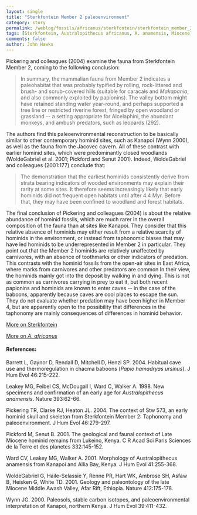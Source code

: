 ```yaml
---
layout: single 
title: "Sterkfontein Member 2 paleoenvironment" 
category: story
permalink: /weblog/fossils/africanus/sterkfontein/sterkfontein_member_2_paleoenvironment.html
tags: [Sterkfontein, Australopithecus africanus, A. anamensis, Miocene] 
comments: false 
author: John Hawks 
---
```



<p>
Pickering and colleagues (2004) examine the fauna from Sterkfontein Member 2, coming to the following conclusion: 
</p>

<blockquote>In summary, the mammalian fauna from Member 2 indicates a paleohabitat that was probably typified by rolling, rock-littered and brush- and scrub-covered hills (suitable for caracals and <i>Makapania</i>, and also commonly exploited by papionins). The valley bottom might have retained standing water year-round, and perhaps supported a tree line or restricted riverine forest, fringed by open woodland or grassland -- a setting appropriate for Alcelaphini, the abundant monkeys, and ambush predators, such as leopards (292). </blockquote>

<p>
The authors find this paleoenvironmental reconstruction to be basically similar to other contemporary hominid sites, such as Kanapoi (Wynn 2000), as well as the fauna from the Jacovec cavern. All of these contrast with earlier hominid sites, which were predominantly closed woodlands (WoldeGabriel et al. 2001; Pickford and Senut 2001). Indeed, WoldeGabriel and colleagues (2001:177) conclude that: 
</p>

<blockquote>The demonstration that the earliest hominids consistently derive from strata bearing indicators of wooded environments may explain their rarity at some sites. It therefore seems increasingly likely that early hominids did not frequent open habitats until after 4.4 Myr. Before that, they may have been confined to woodland and forest habitats.</blockquote>

<p>
The final conclusion of Pickering and colleagues (2004) is about the relative abundance of hominid fossils, which are much rarer in the overall composition of the fauna than at sites like Kanapoi. They consider that this relative absence of hominids may either result from a relative scarcity of hominids in the environment, or instead from taphonomic biases that may have led hominids to be underrepresented in Member 2 in particular. They point out that the Member 2 hominids are relatively unaffected by carnivores, with an absence of toothmarks or other indicators of predation. This contrasts with the hominid fossils from the open-air sites in East Africa, where marks from carnivores and other predators are common  In their view, the hominids mainly got into the deposit by walking in and dying. This is not as common as carnivores carrying in prey to eat it, but both recent papionins and hominids are known to enter caves -- in the case of the baboons, apparently because caves are cool places to escape the sun. They do not evaluate whether predation may have been higher in Member 4, but are apparently open to the possibility that differences in the taphonomy are mainly consequences of differences in hominid behavior. 
</p>

<p>
<a href="weblog/fossils/africanus/sterkfontein/">More on Sterkfontein</a>
</p>

<p>
<a href="weblog/fossils/africanus/">More on <i>A. africanus</i></a>
</p>

<h4>References:</h4>

<p class="cite">Barrett L, Gaynor D, Rendall D, Mitchell D, Henzi SP. 2004. Habitual cave use and thermoregulation in chacma baboons (<i>Papio hamadryas ursinus</i>). J Hum Evol 46:215-222. </p>

<p class="cite">Leakey MG, Feibel CS, McDougall I, Ward C, Walker A. 1998. New specimens and confirmation of an early age for <i>Australopithecus anamensis</i>. Nature 393:62-66. </p>

<p class="cite">Pickering TR, Clarke RJ, Heaton JL. 2004. The context of Stw 573, an early hominid skull and skeleton from Sterkfontein Member 2: Taphonomy and paleoenvironment. J Hum Evol 46:279-297. </p>

<p class="cite">Pickford M, Senut B. 2001. The geological and faunal context of Late Miocene hominid remains from Lukeino, Kenya. C R Acad Sci Paris Sciences de la Terre et des planetes 332:145-152. </p>

<p class="cite">Ward CV, Leakey MG, Walker A. 2001. Morphology of Australopithecus anamensis from Kanapoi and Allia Bay, Kenya. J Hum Evol 41:255-368. </p>

<p class="cite">WoldeGabriel G, Haile-Selassie Y, Renne PR, Hart WK, Ambrose SH, Asfaw B, Heisken G, White TD. 2001. Geology and paleontology of the late Miocene Middle Awash Valley, Afar Rift, Ethiopia. Nature 412:175-178. </p>

<p class="cite">Wynn JG. 2000. Paleosols, stable carbon isotopes, and paleoenvironmental interpretation of Kanapoi, northern Kenya. J Hum Evol 39:411-432. </p>

